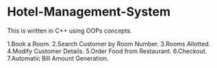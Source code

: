 # Hotel-Management-System
 
This is written in C++ using OOPs concepts.

1.Book a Room.
2.Search Customer by Room Number.
3.Rooms Allotted.
4.Modify Customer Details.
5.Order Food from Restaurant.
6.Checkout.
7.Automatic Bill Amount Generation.
